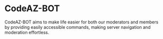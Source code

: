 # CodeAZ-BOT

CodeAZ-BOT aims to make life easier for both our moderators and members by providing easily accessible commands, making server navigation and moderation effortless.
